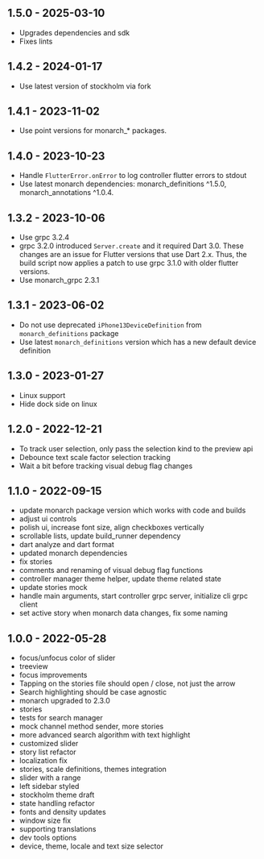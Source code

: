 ## 1.5.0 - 2025-03-10
- Upgrades dependencies and sdk
- Fixes lints

## 1.4.2 - 2024-01-17
- Use latest version of stockholm via fork

## 1.4.1 - 2023-11-02
- Use point versions for monarch_* packages.

## 1.4.0 - 2023-10-23
- Handle `FlutterError.onError` to log controller flutter errors to stdout
- Use latest monarch dependencies: monarch_definitions ^1.5.0, monarch_annotations ^1.0.4.

## 1.3.2 - 2023-10-06
- Use grpc 3.2.4
- grpc 3.2.0 introduced `Server.create` and it required Dart 3.0. These changes are 
  an issue for Flutter versions that use Dart 2.x. Thus, the build script now applies 
  a patch to use grpc 3.1.0 with older flutter versions.
- Use monarch_grpc 2.3.1

## 1.3.1 - 2023-06-02
- Do not use deprecated `iPhone13DeviceDefinition` from `monarch_definitions` package
- Use latest `monarch_definitions` version which has a new default device definition

## 1.3.0 - 2023-01-27
- Linux support
- Hide dock side on linux

## 1.2.0 - 2022-12-21
- To track user selection, only pass the selection kind to the preview api
- Debounce text scale factor selection tracking
- Wait a bit before tracking visual debug flag changes

## 1.1.0 - 2022-09-15
- update monarch package version which works with code and builds
- adjust ui controls
- polish ui, increase font size, align checkboxes vertically
- scrollable lists, update build_runner dependency
- dart analyze and dart format
- updated monarch dependencies
- fix stories
- comments and renaming of visual debug flag functions
- controller manager theme helper, update theme related state
- update stories mock
- handle main arguments, start controller grpc server, initialize cli grpc client
- set active story when monarch data changes, fix some naming

## 1.0.0 - 2022-05-28
- focus/unfocus color of slider
- treeview 
- focus improvements
- Tapping on the stories file should open / close, not just the arrow
- Search highlighting should be case agnostic
- monarch upgraded to 2.3.0
- stories
- tests for search manager
- mock channel method sender, more stories
- more advanced search algorithm with text highlight
- customized slider
- story list refactor
- localization fix
- stories, scale definitions, themes integration
- slider with a range
- left sidebar styled
- stockholm theme draft
- state handling refactor
- fonts and density updates
- window size fix
- supporting translations
- dev tools options
- device, theme, locale and text size selector
